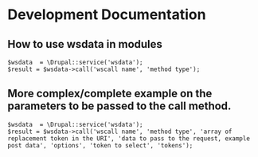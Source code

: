 # Development Documentation

## How to use wsdata in modules

```
$wsdata  = \Drupal::service('wsdata');
$result = $wsdata->call('wscall name', 'method type');
```


## More complex/complete example on the parameters to be passed to the call method. 
```
$wsdata  = \Drupal::service('wsdata');
$result = $wsdata->call('wscall name', 'method type', 'array of replacement token in the URI', 'data to pass to the request, example post data', 'options', 'token to select', 'tokens');
```
